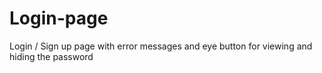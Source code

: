 # Login-page
Login / Sign up page with error messages and eye button for viewing and hiding the password

